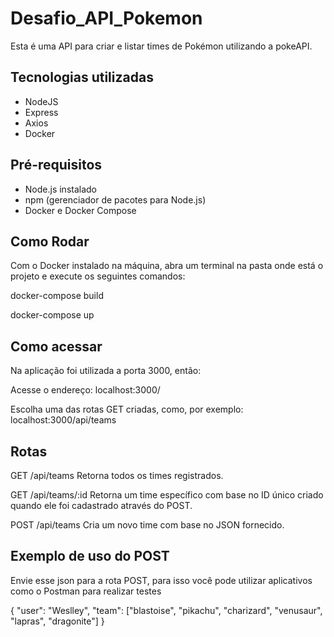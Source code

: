 # Desafio_API_Pokemon
 
Esta é uma API para criar e listar times de Pokémon utilizando a pokeAPI.

## Tecnologias utilizadas

- NodeJS
- Express
- Axios
- Docker

## Pré-requisitos

- Node.js instalado
- npm (gerenciador de pacotes para Node.js)
- Docker e Docker Compose

## Como Rodar

Com o Docker instalado na máquina, abra um terminal na pasta onde está o projeto e execute os seguintes comandos:

docker-compose build

docker-compose up

## Como acessar
Na aplicação foi utilizada a porta 3000, então:

Acesse o endereço: localhost:3000/

Escolha uma das rotas GET criadas, como, por exemplo: localhost:3000/api/teams

## Rotas

GET /api/teams
Retorna todos os times registrados.

GET /api/teams/:id
Retorna um time específico com base no ID único criado quando ele foi cadastrado através do POST.

POST /api/teams
Cria um novo time com base no JSON fornecido.

## Exemplo de uso do POST

Envie esse json para a rota POST, para isso você pode utilizar aplicativos como o Postman para realizar testes

{
  "user": "Weslley",
  "team": ["blastoise", "pikachu", "charizard", "venusaur", "lapras", "dragonite"]
}